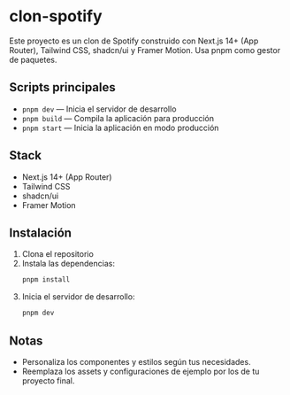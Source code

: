 # clon-spotify

Este proyecto es un clon de Spotify construido con Next.js 14+ (App Router), Tailwind CSS, shadcn/ui y Framer Motion. Usa pnpm como gestor de paquetes.

## Scripts principales

- `pnpm dev` — Inicia el servidor de desarrollo
- `pnpm build` — Compila la aplicación para producción
- `pnpm start` — Inicia la aplicación en modo producción

## Stack
- Next.js 14+ (App Router)
- Tailwind CSS
- shadcn/ui
- Framer Motion

## Instalación

1. Clona el repositorio
2. Instala las dependencias:
   ```sh
   pnpm install
   ```
3. Inicia el servidor de desarrollo:
   ```sh
   pnpm dev
   ```

## Notas
- Personaliza los componentes y estilos según tus necesidades.
- Reemplaza los assets y configuraciones de ejemplo por los de tu proyecto final.
